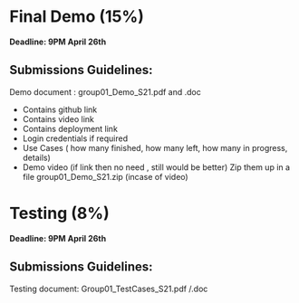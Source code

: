 # Final Demo (15%)
**Deadline: 9PM April 26th** 

## Submissions  Guidelines: 

Demo document :  group01_Demo_S21.pdf and .doc
* Contains github link
* Contains video link
* Contains deployment link
* Login credentials if required
* Use Cases ( how many finished, how many left, how many in progress, details)
* Demo video (if link then no need , still would be better) 
Zip them up in a file group01_Demo_S21.zip (incase of video)

# Testing (8%)
**Deadline: 9PM April 26th**

## Submissions  Guidelines: 

Testing document: Group01_TestCases_S21.pdf /.doc 
